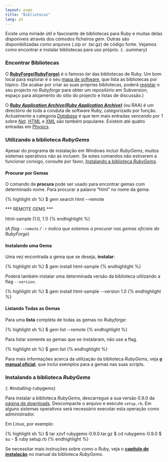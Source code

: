 ```yaml
---
layout: page
title: "Bibliotecas"
lang: pt
---
```


Existe uma miríade útil e fascinante de bibliotecas para Ruby e muitas
delas disponíveis através dos cómodos ficheiros *gem*. Outras são
disponibilizadas como arquivos (.zip or .tar.gz) de código fonte.
Vejamos como encontrar e instalar bibliotecas para uso próprio.
{: .summary}

### Encontrar Bibliotecas

O [**RubyForge(RubyForge)**][1] é o famoso *lar* das bibliotecas de
Ruby. Um bom local para explorar é o seu [mapa de software][2], que
lista as bibliotecas por tópico. (Se acabar por criar as suas próprias
bibliotecas, poderá [registar][3] o seu projecto no *Rubyforge* para
obter um repositório em Subversion, espaço para alojamento do sítio do
projecto e listas de discussão.)

O [***Ruby Application Archive(Ruby Application Archive)***][4] (ou RAA)
é um directório de toda a conduta de software Ruby, categorizado por
função. Actualmente a categoria [*Database*][5] é que tem mais entradas
vencendo por 1 sobre [*Net*][6]. [HTML][7] e [XML][8] são também
populares. Existem até quatro entradas em [Physics][9].

### Utilizando a biblioteca *RubyGems*

Apesar do programa de instalação em Windows incluir *RubyGems*, muitos
sistemas operativos não as incluem. Se estes comandos não estiverem a
funcionar consigo, consulte por favor, [Instalando a biblioteca
*RubyGems*](#installing-rubygems).

#### Procurar por Gemas

O comando de **procura** pode ser usado para encontrar gemas com
determinado nome. Para procurar a palavra “html” no nome da gema:

{% highlight sh %}
$ gem search html --remote

*** REMOTE GEMS ***

html-sample (1.0, 1.1)
{% endhighlight %}

(*A flag `--remote` / `-r` indica que estamos a procurar nas gemas oficiais do
RubyForge*)

#### Instalando uma Gema

Uma vez encontrada a gema que se deseja, **instalar**\:

{% highlight sh %}
$ gem install html-sample
{% endhighlight %}

Poderá também instalar uma determinada versão da biblioteca utilizando a
flag `--version`.

{% highlight sh %}
$ gem install html-sample --version 1.0
{% endhighlight %}

#### Listando Todas as Gemas

Para uma **lista** completa de todas as gemas no *Rubyforge*\:

{% highlight sh %}
$ gem list --remote
{% endhighlight %}

Para listar somente as gemas que se instalaram, não use a flag.

{% highlight sh %}
$ gem list
{% endhighlight %}

Para mais informações acerca da utilização da biblioteca *RubyGems*,
veja [**o manual oficial**][10], que inclui exemplos para a gemas nas
suas scripts.

### Instalando a biblioteca *RubyGems*
{: #installing-rubygems}

Para instalar a biblioteca *RubyGems*, descarregue a sua versão 0.9.0 da
[página de downloads][11]. Descompacte o arquivo e execute `setup.rb`.
Em alguns sistemas operativos será necessário executar esta operação
como administrador.

Em Linux, por exemplo:

{% highlight sh %}
$ tar xzvf rubygems-0.9.0.tar.gz
$ cd rubygems-0.9.0
$ su -
$ ruby setup.rb
{% endhighlight %}

Se necessitar mais instruções sobre como o Ruby, veja o [**capítulo de
instalação**][12] no manual da biblioteca *RubyGems*.



[1]: http://rubyforge.org/
[2]: http://rubyforge.org/softwaremap/trove_list.php
[3]: http://rubyforge.org/register/
[4]: http://raa.ruby-lang.org/
[5]: http://raa.ruby-lang.org/cat.rhtml?category_major=Library;category_minor=Database
[6]: http://raa.ruby-lang.org/cat.rhtml?category_major=Library;category_minor=Net
[7]: http://raa.ruby-lang.org/cat.rhtml?category_major=Library;category_minor=HTML
[8]: http://raa.ruby-lang.org/cat.rhtml?category_major=Library;category_minor=XML
[9]: http://raa.ruby-lang.org/cat.rhtml?category_major=Library;category_minor=Physics
[10]: http://rubygems.org/read/chapter/1
[11]: http://rubyforge.org/frs/?group_id=126
[12]: http://rubygems.org/read/chapter/3
